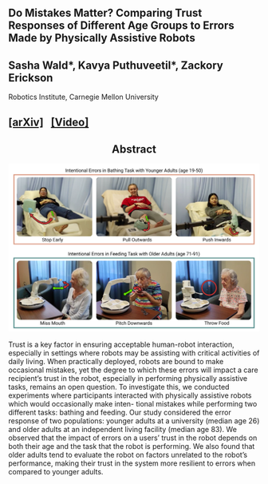 <!---
# Do Mistakes Matter? Comparing Trust Responses of Different Age Groups to Errors Made by Physically Assistive Robots
---->
## Do Mistakes Matter? Comparing Trust Responses of Different Age Groups to Errors Made by Physically Assistive Robots
## Sasha Wald\*, Kavya Puthuveetil\*, Zackory Erickson
Robotics Institute, Carnegie Mellon University
## [[arXiv]](https://google.com)  &nbsp;  [[Video]](https://google.com)  &nbsp; 

<h2 style="text-align: center;">Abstract</h2>

![alt text](images/TitleFigure.png "Fig. 1")

<p style="test-align: center;">Trust is a key factor in ensuring acceptable
human-robot interaction, especially in settings where robots
may be assisting with critical activities of daily living. When
practically deployed, robots are bound to make occasional
mistakes, yet the degree to which these errors will impact a care
recipient’s trust in the robot, especially in performing physically
assistive tasks, remains an open question. To investigate this,
we conducted experiments where participants interacted with
physically assistive robots which would occasionally make inten-
tional mistakes while performing two different tasks: bathing
and feeding. Our study considered the error response of two
populations: younger adults at a university (median age 26) and
older adults at an independent living facility (median age 83).
We observed that the impact of errors on a users’ trust in the
robot depends on both their age and the task that the robot is
performing. We also found that older adults tend to evaluate
the robot on factors unrelated to the robot’s performance,
making their trust in the system more resilient to errors when
compared to younger adults.</p>
